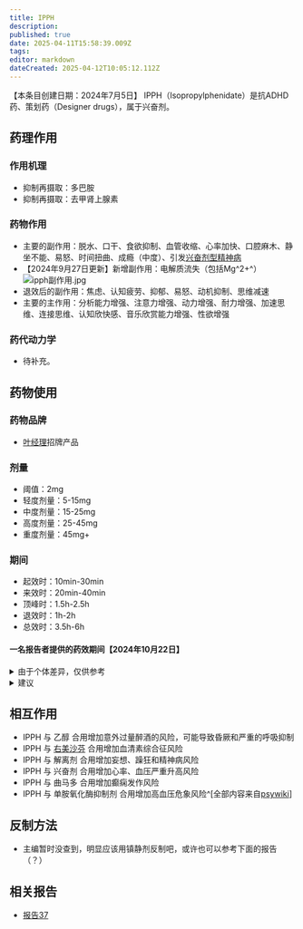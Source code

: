 ```yaml
---
title: IPPH
description: 
published: true
date: 2025-04-11T15:58:39.009Z
tags: 
editor: markdown
dateCreated: 2025-04-12T10:05:12.112Z
---
```


【本条目创建日期：2024年7月5日】
IPPH（Isopropylphenidate）是抗ADHD药、策划药（Designer drugs），属于兴奋剂。
## 药理作用
### 作用机理
- 抑制再摄取：多巴胺
- 抑制再摄取：去甲肾上腺素
### 药物作用
- 主要的副作用：脱水、口干、食欲抑制、血管收缩、心率加快、口腔麻木、静坐不能、易怒、时间扭曲、成瘾（中度）、引发[兴奋剂型精神病](https://en.wikipedia.org/wiki/Stimulant_psychosis)
- 【2024年9月27日更新】新增副作用：电解质流失（包括Mg^2+^）![ipph副作用.jpg](/imgs/ipph副作用.jpg)
- 退效后的副作用：焦虑、认知疲劳、抑郁、易怒、动机抑制、思维减速
- 主要的主作用：分析能力增强、注意力增强、动力增强、耐力增强、加速思维、连接思维、认知欣快感、音乐欣赏能力增强、性欲增强
### 药代动力学
- 待补充。
## 药物使用
### 药物品牌
- [叶经理](https://x.com/PaitangOfficial)招牌产品
### 剂量
- 阈值：2mg
- 轻度剂量：5-15mg
- 中度剂量：15-25mg
- 高度剂量：25-45mg
- 重度剂量：45mg+
### 期间
- 起效时：10min-30min
- 来效时：20min-40min
- 顶峰时：1.5h-2.5h
- 退效时：1h-2h
- 总效时：3.5h-6h
#### 一名报告者提供的药效期间【2024年10月22日】
<details>
  <summary>由于个体差异，仅供参考</summary>

- 0.5h：开始逐渐感受到效果
- 1h：起效
- 1.5-2h：药效峰值
- 4-6h：药效逐渐下降
- 6h：进入残效阶段，持续很长。多喝水多补充能量会引起比普通的残效更强一点点的刺激状态
- 14-18h：残效基本消失。感觉耐受越强消失的越快。而且耐受越强，残效也越不明显对睡眠影响更小
</details>
<details>
  <summary>建议</summary>

- 6h：建议少量摄入碳水。大量喝水
- 32h：建议可以补充电解质饮料，电解质水，补充微量元素等。
</details>

## 相互作用
- IPPH 与 乙醇 合用增加意外过量醉酒的风险，可能导致昏厥和严重的呼吸抑制
- IPPH 与 [右美沙芬](/drug/DXM) 合用增加血清素综合征风险
- IPPH 与 解离剂 合用增加妄想、躁狂和精神病风险
- IPPH 与 兴奋剂 合用增加心率、血压严重升高风险
- IPPH 与 曲马多 合用增加癫痫发作风险
- IPPH 与 单胺氧化酶抑制剂 合用增加高血压危象风险^[全部内容来自[psywiki](https://m.psychonautwiki.org/w/index.php?title=Isopropylphenidate)]
## 反制方法
- 主编暂时没查到，明显应该用镇静剂反制吧，或许也可以参考下面的报告（？）
## 相关报告
- [报告37](/report/RP037/)

